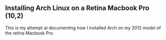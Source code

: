Installing Arch Linux on a Retina Macbook Pro (10,2)
------------------------------------------------------

This is my attempt at documenting how I installed Arch on my 2012 model of the retina Macbook Pro.

